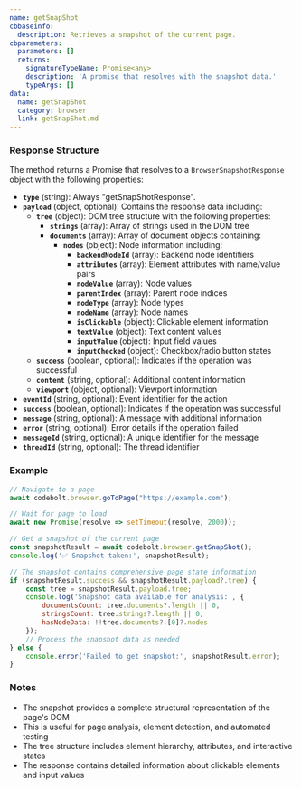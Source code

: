 ```yaml
---
name: getSnapShot
cbbaseinfo:
  description: Retrieves a snapshot of the current page.
cbparameters:
  parameters: []
  returns:
    signatureTypeName: Promise<any>
    description: 'A promise that resolves with the snapshot data.'
    typeArgs: []
data:
  name: getSnapShot
  category: browser
  link: getSnapShot.md
---
```

<CBBaseInfo/> 
<CBParameters/>

### Response Structure

The method returns a Promise that resolves to a `BrowserSnapshotResponse` object with the following properties:

- **`type`** (string): Always "getSnapShotResponse".
- **`payload`** (object, optional): Contains the response data including:
  - **`tree`** (object): DOM tree structure with the following properties:
    - **`strings`** (array): Array of strings used in the DOM tree
    - **`documents`** (array): Array of document objects containing:
      - **`nodes`** (object): Node information including:
        - **`backendNodeId`** (array): Backend node identifiers
        - **`attributes`** (array): Element attributes with name/value pairs
        - **`nodeValue`** (array): Node values
        - **`parentIndex`** (array): Parent node indices
        - **`nodeType`** (array): Node types
        - **`nodeName`** (array): Node names
        - **`isClickable`** (object): Clickable element information
        - **`textValue`** (object): Text content values
        - **`inputValue`** (object): Input field values
        - **`inputChecked`** (object): Checkbox/radio button states
  - **`success`** (boolean, optional): Indicates if the operation was successful
  - **`content`** (string, optional): Additional content information
  - **`viewport`** (object, optional): Viewport information
- **`eventId`** (string, optional): Event identifier for the action
- **`success`** (boolean, optional): Indicates if the operation was successful
- **`message`** (string, optional): A message with additional information
- **`error`** (string, optional): Error details if the operation failed
- **`messageId`** (string, optional): A unique identifier for the message
- **`threadId`** (string, optional): The thread identifier

### Example 

```js 
// Navigate to a page
await codebolt.browser.goToPage("https://example.com");

// Wait for page to load
await new Promise(resolve => setTimeout(resolve, 2000));

// Get a snapshot of the current page
const snapshotResult = await codebolt.browser.getSnapShot();
console.log('✅ Snapshot taken:', snapshotResult);

// The snapshot contains comprehensive page state information
if (snapshotResult.success && snapshotResult.payload?.tree) {
    const tree = snapshotResult.payload.tree;
    console.log('Snapshot data available for analysis:', {
        documentsCount: tree.documents?.length || 0,
        stringsCount: tree.strings?.length || 0,
        hasNodeData: !!tree.documents?.[0]?.nodes
    });
    // Process the snapshot data as needed
} else {
    console.error('Failed to get snapshot:', snapshotResult.error);
}
```

### Notes

- The snapshot provides a complete structural representation of the page's DOM
- This is useful for page analysis, element detection, and automated testing
- The tree structure includes element hierarchy, attributes, and interactive states
- The response contains detailed information about clickable elements and input values

 